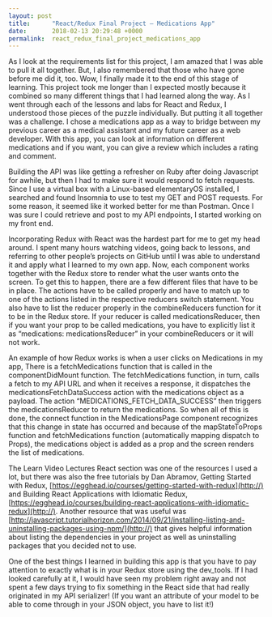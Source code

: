 ```yaml
---
layout: post
title:      "React/Redux Final Project – Medications App"
date:       2018-02-13 20:29:48 +0000
permalink:  react_redux_final_project_medications_app
---
```



As I look at the requirements list for this project, I am amazed that I was able to pull it all together. But, I also remembered that those who have gone before me did it, too. Wow, I finally made it to the end of this stage of learning. This project took me longer than I expected mostly because it combined so many different things that I had learned along the way. As I went through each of the lessons and labs for React and Redux, I understood those pieces of the puzzle individually. But putting it all together was a challenge. I chose a medications app as a way to bridge between my previous career as a medical assistant and my future career as a web developer. With this app, you can look at information on different medications and if you want, you can give a review which includes a rating and comment.

Building the API was like getting a refresher on Ruby after doing Javascript for awhile, but then I had to make sure it would respond to fetch requests. Since I use a virtual box with a Linux-based elementaryOS installed, I searched and found Insomnia to use to test my GET and POST requests. For some reason, it seemed like it worked better for me than Postman. Once I was sure I could retrieve and post to my API endpoints, I started working on my front end.

Incorporating Redux with React was the hardest part for me to get my head around. I spent many hours watching videos, going back to lessons, and referring to other people’s projects on GitHub until I was able to understand it and apply what I learned to my own app. Now, each component works together with the Redux store to render what the user wants onto the screen. To get this to happen, there are a few different files that have to be in place. The actions have to be called properly and have to match up to one of the actions listed in the respective reducers switch statement. You also have to list the reducer properly in the combineReducers function for it to be in the Redux store. If your reducer is called medicationsReducer, then if you want your prop to be called medications, you have to explicitly list it as “medications: medicationsReducer” in your combineReducers or it will not work.

An example of how Redux works is when a user clicks on Medications in my app, There is a fetchMedications function that is called in the componentDidMount function. The fetchMedications function, in turn, calls a fetch to my API URL and when it receives a response, it dispatches the medicationsFetchDataSuccess action with the medications object as a payload. The action “MEDICATIONS_FETCH_DATA_SUCCESS” then triggers the medicationsReducer to return the medications. So when all of this is done, the connect function in the MedicationsPage component recognizes that this change in state has occurred and because of the mapStateToProps function and fetchMedications function (automatically mapping dispatch to Props), the medications object is added as a prop and the screen renders the list of medications. 

The Learn Video Lectures React section was one of the resources I used a lot, but there was also the free tutorials by Dan Abramov, Getting Started with Redux, [https://egghead.io/courses/getting-started-with-redux](http://) and Building React Applications with Idiomatic Redux, [https://egghead.io/courses/building-react-applications-with-idiomatic-redux](http://).  Another resource that was useful was [http://javascript.tutorialhorizon.com/2014/09/21/installing-listing-and-uninstalling-packages-using-npm/](http://) that gives helpful information about listing the dependencies in your project as well as uninstalling packages that you decided not to use.   

One of the best things I learned in building this app is that you have to pay attention to exactly what is in your Redux store using the dev_tools. If I had looked carefully at it, I would have seen my problem right away and not spent a few days trying to fix something in the React side that had really originated in my API serializer! (If you want an attribute of your model to be able to come through in your JSON object, you have to list it!)
